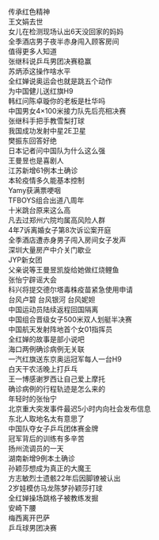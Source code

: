 传承红色精神  
王文娟去世  
女儿在检测现场认出6天没回家的妈妈  
全季酒店男子夜半赤身闯入顾客房间  
值得更多人知道  
张继科说乒乓男团决赛稳赢  
苏炳添这操作啥水平  
全红婵说奥运会也就是跳五个动作  
为中国健儿送红旗H9  
韩红问陈卓璇你的老板是杜华吗  
中国男女4×100米接力队先后亮相决赛  
张继科手把手教雪梨打球  
我国成功发射中星2E卫星  
樊振东回答好绝  
日本记者问中国队为什么这么强  
王曼昱也是喜剧人  
江苏新增61例本土确诊  
本轮疫情多久能基本控制  
Yamy获满票哽咽  
TFBOYS组合出道八周年  
十米跳台原来这么高  
凡去过郑州六院均属高风险人群  
4年7诉离婚女子第8次诉讼案开庭  
全季酒店遭赤身男子闯入房间女子发声  
深圳大量房产中介关门歇业  
JYP新女团  
父亲说等王曼昱凯旋给她做红烧鲤鱼  
张怡宁辟谣大会  
科兴将提交德尔塔毒株疫苗紧急使用申请  
台风卢碧 台风银河 台风妮妲  
中国运动员陆续返程回国隔离  
中国组合晋级女子500米双人划艇半决赛  
中国航天发射阵地首个女01指挥员  
全红婵的故事是部小说吧  
海口两例确诊病例无关联  
一汽红旗送东京奥运冠军每人一台H9  
白天干农活晚上打乒乓  
王一博感谢罗西让自己爱上摩托  
确诊病例的行程轨迹是怎么来的  
年轻时的张怡宁  
北京重大突发事件最迟5小时内向社会发布信息  
东北人取地名太有意思了  
中国队夺女子乒乓团体赛金牌  
冠军背后的训练有多辛苦  
扬州流调员的一天  
湖南新增9例本土确诊  
孙颖莎想成为真正的大魔王  
方志敏烈士遗骸22年后因脚镣被认出  
2岁娃模仿马龙陈梦孙颖莎打球  
全红婵操场跳格子被教练发掘  
安崎下腰  
梅西离开巴萨  
乒乓球男团决赛  
